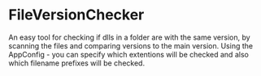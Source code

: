 # FileVersionChecker
An easy tool for checking if dlls in a folder are with the same version, by scanning the files and comparing versions to the main version.
Using the AppConfig - you can specify which extentions will be checked and also which filename prefixes will be checked.
